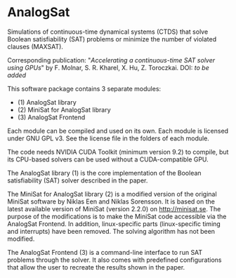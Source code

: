 # AnalogSat
Simulations of continuous-time dynamical systems (CTDS) that solve Boolean satisfiability (SAT) problems or minimize the number of violated clauses (MAXSAT).

Corresponding publication:
"_Accelerating a continuous-time SAT solver using GPUs_"
by F. Molnar, S. R. Kharel, X. Hu, Z. Toroczkai.
DOI: _to be added_


This software package contains 3 separate modules:

- (1) AnalogSat library
- (2) MiniSat for AnalogSat library
- (3) AnalogSat Frontend

Each module can be compiled and used on its own. 
Each module is licensed under GNU GPL v3. 
See the license file in the folders of each module.

The code needs NVIDIA CUDA Toolkit (minimum version 9.2) to compile, but its CPU-based solvers can
be used without a CUDA-compatible GPU.

The AnalogSat library (1) is the core implementation of the Boolean 
satisfiability (SAT) solver described in the paper.

The MiniSat for AnalogSat library (2) is a modified version of the original 
MiniSat software by Niklas Een and Niklas Sorensson. It is based on the latest
available version of MiniSat (version 2.2.0) on http://minisat.se. The purpose
of the modifications is to make the MiniSat code accessible via the AnalogSat
Frontend. In addition, linux-specific parts (linux-specific timing and
interrupts) have been removed. The solving algorithm has not been modified.

The AnalogSat Frontend (3) is a command-line interface to run SAT problems through the solver. It also comes with predefined configurations that allow the user to recreate the results shown in the paper.
